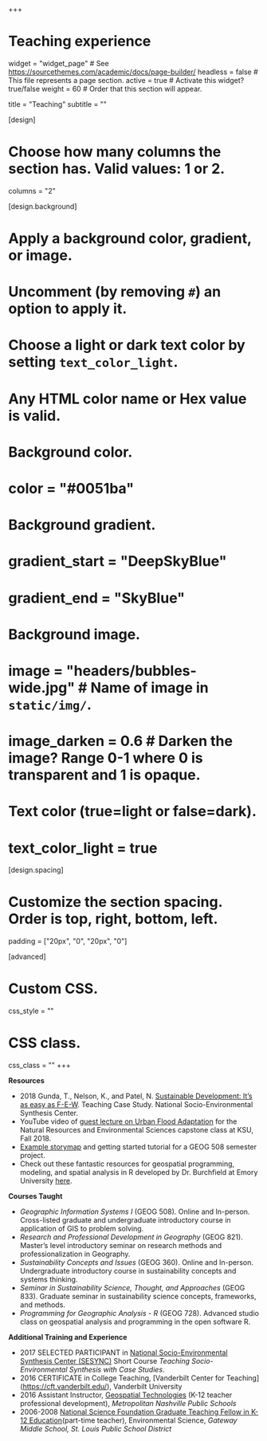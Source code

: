 +++
# Teaching experience

widget = "widget_page"  # See https://sourcethemes.com/academic/docs/page-builder/
headless = false # This file represents a page section.
active = true  # Activate this widget? true/false
weight = 60  # Order that this section will appear.

title = "Teaching"
subtitle = ""

[design]
  # Choose how many columns the section has. Valid values: 1 or 2.
  columns = "2"

[design.background]
  # Apply a background color, gradient, or image.
  #   Uncomment (by removing `#`) an option to apply it.
  #   Choose a light or dark text color by setting `text_color_light`.
  #   Any HTML color name or Hex value is valid.

  # Background color.
  # color = "#0051ba"
  
  # Background gradient.
  # gradient_start = "DeepSkyBlue"
  # gradient_end = "SkyBlue"
  
  # Background image.
  # image = "headers/bubbles-wide.jpg"  # Name of image in `static/img/`.
  # image_darken = 0.6  # Darken the image? Range 0-1 where 0 is transparent and 1 is opaque.

  # Text color (true=light or false=dark).
  # text_color_light = true

[design.spacing]
  # Customize the section spacing. Order is top, right, bottom, left.
  padding = ["20px", "0", "20px", "0"]

[advanced]
 # Custom CSS. 
 css_style = ""
 
 # CSS class.
 css_class = ""
+++

**Resources**
- 2018  Gunda, T., Nelson, K., and Patel, N. [Sustainable Development: It’s as easy as F-E-W](https://www.sesync.org/sustainable-development-it%E2%80%99s-as-easy-as-f-e-w-2017-2). Teaching Case Study. National Socio-Environmental Synthesis Center. 
- YouTube video of [guest lecture on Urban Flood Adaptation](https://www.youtube.com/watch?v=86s1iNwpShI&feature=youtu.be) for the Natural Resources and Environmental Sciences capstone class at KSU, Fall 2018.  
- [Example storymap](https://kstate.maps.arcgis.com/apps/MapJournal/index.html?appid=a539f7be4dcd4e499fe4854a0575e631) and getting started tutorial for a GEOG 508 semester project.  
- Check out these fantastic resources for geospatial programming, modeling, and spatial analysis in R developed by Dr. Burchfield at Emory University [here](https://www.emilyburchfield.org/courses/).

**Courses Taught**
  - *Geographic Information Systems I* (GEOG 508). Online and In-person.	Cross-listed graduate and undergraduate introductory course in application of GIS to problem solving.
  - *Research and Professional Development in Geography* (GEOG 821). 	Master’s level introductory seminar on research methods and professionalization in Geography.
  - *Sustainability Concepts and Issues* (GEOG 360). Online and In-person. Undergraduate introductory course in sustainability concepts and systems thinking.
  - *Seminar in Sustainability Science, Thought, and Approaches* (GEOG 833).  Graduate seminar in sustainability science concepts, frameworks, and methods.
  - *Programming for Geographic Analysis - R* (GEOG 728). Advanced studio class on geospatial analysis and programming in the open software R.
 
**Additional Training and Experience**
- 2017 SELECTED PARTICIPANT in [National Socio-Environmental Synthesis Center (SESYNC)](https://www.sesync.org/) Short Course *Teaching Socio-Environmental Synthesis with Case Studies*. 
- 2016 CERTIFICATE in College Teaching, [Vanderbilt Center for Teaching] (https://cft.vanderbilt.edu/), Vanderbilt University
- 2016 Assistant Instructor,  [Geospatial Technologies](http://vanderbilt.edu/gised/?page_id=1108) (K-12 teacher professional development), *Metropolitan Nashville Public Schools*
- 2006-2008 [National Science Foundation Graduate Teaching Fellow in K-12 Education](http://www.gk12.org/)(part-time teacher), Environmental Science, *Gateway Middle School, St. Louis Public School District*




